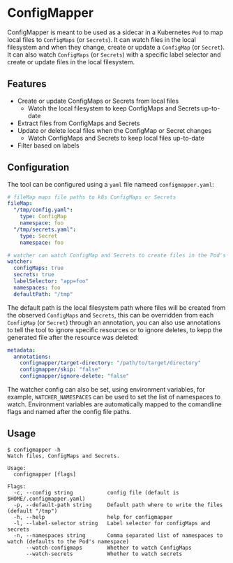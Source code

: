 # ConfigMapper

ConfigMapper is meant to be used as a sidecar in a Kubernetes `Pod` to map local files to `ConfigMaps` (or `Secrets`).
It can watch files in the local filesystem and when they change, create or update a `ConfigMap` (or `Secret`).
It can also watch `ConfigMaps` (or `Secrets`) with a specific label selector and create or update files in the local filesystem.

## Features

- Create or update ConfigMaps or Secrets from local files
  - Watch the local filesystem to keep ConfigMaps and Secrets up-to-date
- Extract files from ConfigMaps and Secrets
- Update or delete local files when the ConfigMap or Secret changes
  - Watch ConfigMaps and Secrets to keep local files up-to-date
- Filter based on labels

## Configuration

The tool can be configured using a `yaml` file nameed `configmapper.yaml`:

```yaml
# fileMap maps file paths to k8s ConfigMaps or Secrets
fileMap:
  "/tmp/config.yaml":
    type: ConfigMap
    namespace: foo
  "/tmp/secrets.yaml":
    type: Secret
    namespace: foo

# watcher can watch ConfigMap and Secrets to create files in the Pod's FS
watcher:
  configMaps: true
  secrets: true
  labelSelector: "app=foo"
  namespaces: foo
  defaultPath: "/tmp"
```

The default path is the local filesystem path where files will be created from the observed `ConfigMaps` and `Secrets`, this can be overridden from each `ConfigMap` (or `Secret`) through an annotation, you can also use annotations to tell the tool to ignore specific resources or to ignore deletes, to kepp the generated file after the resource was deleted:

```yaml
metadata:
  annotations:
    configmapper/target-directory: "/path/to/target/directory"
    configmapper/skip: "false"
    configmapper/ignore-delete: "false"
```

The watcher config can also be set, using environment variables, for example, `WATCHER_NAMESPACES` can be used to set the list of namespaces to watch.
Environment variables are automatically mapped to the comandline flags and named after the config file paths.

## Usage

```console
$ configmapper -h
Watch files, ConfigMaps and Secrets.

Usage:
  configmapper [flags]

Flags:
  -c, --config string           config file (default is $HOME/.configmapper.yaml)
  -p, --default-path string     Default path where to write the files (default "/tmp")
  -h, --help                    help for configmapper
  -l, --label-selector string   Label selector for configMaps and secrets
  -n, --namespaces string       Comma separated list of namespaces to watch (defaults to the Pod's namespace)
      --watch-configmaps        Whether to watch ConfigMaps
      --watch-secrets           Whether to watch secrets
```
